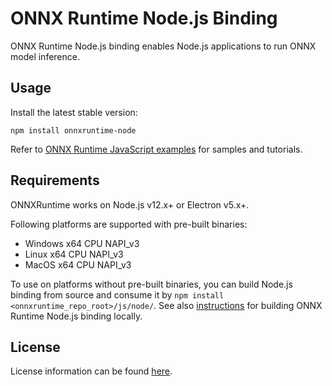 # ONNX Runtime Node.js Binding

ONNX Runtime Node.js binding enables Node.js applications to run ONNX model inference.

## Usage

Install the latest stable version:

```
npm install onnxruntime-node
```

Refer to [ONNX Runtime JavaScript examples](https://github.com/microsoft/onnxruntime-inference-examples/tree/main/js) for samples and tutorials.

## Requirements

ONNXRuntime works on Node.js v12.x+ or Electron v5.x+.

Following platforms are supported with pre-built binaries:

- Windows x64 CPU NAPI_v3
- Linux x64 CPU NAPI_v3
- MacOS x64 CPU NAPI_v3

To use on platforms without pre-built binaries, you can build Node.js binding from source and consume it by `npm install <onnxruntime_repo_root>/js/node/`. See also [instructions](https://www.onnxruntime.ai/docs/how-to/build.html#apis-and-language-bindings) for building ONNX Runtime Node.js binding locally.

## License

License information can be found [here](https://github.com/microsoft/onnxruntime/blob/main/README.md#license).
